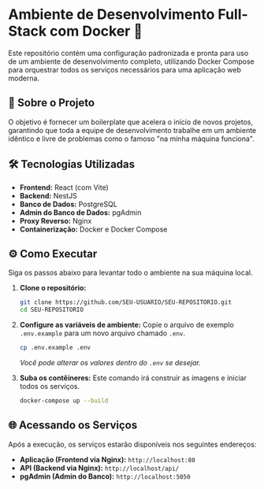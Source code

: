 # Ambiente de Desenvolvimento Full-Stack com Docker 🐳

Este repositório contém uma configuração padronizada e pronta para uso de um ambiente de desenvolvimento completo, utilizando Docker Compose para orquestrar todos os serviços necessários para uma aplicação web moderna.

## 🚀 Sobre o Projeto

O objetivo é fornecer um boilerplate que acelera o início de novos projetos, garantindo que toda a equipe de desenvolvimento trabalhe em um ambiente idêntico e livre de problemas como o famoso "na minha máquina funciona".

## 🛠️ Tecnologias Utilizadas

-   **Frontend:** React (com Vite)
-   **Backend:** NestJS
-   **Banco de Dados:** PostgreSQL
-   **Admin do Banco de Dados:** pgAdmin
-   **Proxy Reverso:** Nginx
-   **Containerização:** Docker e Docker Compose

## ⚙️ Como Executar

Siga os passos abaixo para levantar todo o ambiente na sua máquina local.

1.  **Clone o repositório:**
    ```bash
    git clone https://github.com/SEU-USUARIO/SEU-REPOSITORIO.git
    cd SEU-REPOSITORIO
    ```

2.  **Configure as variáveis de ambiente:**
    Copie o arquivo de exemplo `.env.example` para um novo arquivo chamado `.env`.
    ```bash
    cp .env.example .env
    ```
    *Você pode alterar os valores dentro do `.env` se desejar.*

3.  **Suba os contêineres:**
    Este comando irá construir as imagens e iniciar todos os serviços.
    ```bash
    docker-compose up --build
    ```

## 🌐 Acessando os Serviços

Após a execução, os serviços estarão disponíveis nos seguintes endereços:

-   **Aplicação (Frontend via Nginx):** `http://localhost:80`
-   **API (Backend via Nginx):** `http://localhost/api/`
-   **pgAdmin (Admin do Banco):** `http://localhost:5050`
